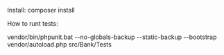 Install:
composer install

How to runt tests:

vendor/bin/phpunit.bat --no-globals-backup --static-backup --bootstrap vendor/autoload.php src/Bank/Tests